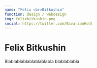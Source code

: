 ```yaml
---
name: "Felix <br>Bitkushin"
function: design / webdesign
img: felixbitkushin.png
social: https://twitter.com/BavarianHodl
---
```


# Felix Bitkushin
 
Blablablablablablablabla
blablablabla

